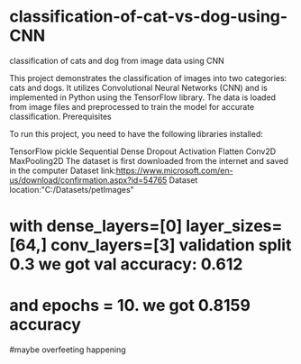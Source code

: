 # classification-of-cat-vs-dog-using-CNN
classification of cats and dog from image data using CNN

This project demonstrates the classification of images into two categories: cats and dogs. It utilizes Convolutional Neural Networks (CNN) and is implemented in Python using the TensorFlow library. The data is loaded from image files and preprocessed to train the model for accurate classification. Prerequisites

To run this project, you need to have the following libraries installed:

TensorFlow
pickle
Sequential
Dense
Dropout
Activation
Flatten
Conv2D
MaxPooling2D
The dataset is first downloaded from the internet and saved in the computer
Dataset link:https://www.microsoft.com/en-us/download/confirmation.aspx?id=54765 Dataset location:"C:/Datasets/petImages"











# with  dense_layers=[0] layer_sizes=[64,] conv_layers=[3] validation split 0.3 we got val accuracy: 0.612
# and epochs = 10. we got 0.8159 accuracy
#maybe overfeeting happening
